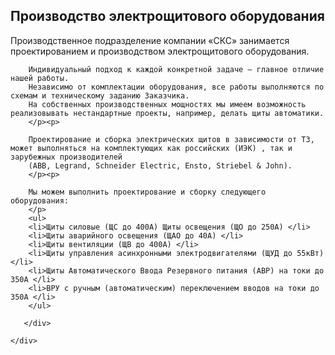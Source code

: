 <!--t Производство электрощитового оборудования t-->
<!--d Производство электрощитового оборудования- специализации компании СКС С-Петербург d-->

 <section id="page-content">
	<div class="container">
      <div class="heading wow fadeInUp" data-wow-duration="1000ms" data-wow-delay="300ms">
        <div class="row">
          <div class="text-center col-sm-8 col-sm-offset-2">
				<h1>Производство электрощитового оборудования</h1>
          </div>
        </div> 
      </div>
      <div class="row">
		<p>
		Производственное подразделение компании «СКС» занимается проектированием и производством электрощитового оборудования. 
		</p><p>

		Индивидуальный подход к каждой конкретной задаче – главное отличие нашей работы. 
		Независимо от комплектации оборудования, все работы выполняются по схемам и техническому заданию Заказчика. 
		На собственных производственных мощностях мы имеем возможность реализовывать нестандартные проекты, например, делать щиты автоматики. 
		</p><p>

		Проектирование и сборка электрических щитов в зависимости от ТЗ, может выполняться на комплектующих как российских (ИЭК) , так и зарубежных производителей 
		(ABB, Legrand, Schneider Electric, Ensto, Striebel & John). 
		</p><p>

		Мы можем выполнить проектирование и сборку следующего оборудования: 
		</p>
		<ul>
		<li>Щиты силовые (ЩС до 400А) Щиты освещения (ЩО до 250А) </li>
		<li>Щиты аварийного освещения (ЩАО до 40А) </li>
		<li>Щиты вентиляции (ЩВ до 400А) </li>
		<li>Щиты управления асинхронными электродвигателями (ЩУД до 55кВт) </li>
		<li>Щиты Автоматического Ввода Резервного питания (АВР) на токи до 350А </li>
		<li>ВРУ с ручным (автоматическим) переключением вводов на токи до 350А </li>
		</ul>
		
       </div>

	</div>
  </section><!--/#page-content-->
